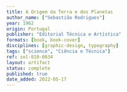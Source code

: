 ```yaml
---
title: A Origem da Terra e dos Planetas
author_name: ["Sebastião Rodrigues"]
year: 1962
origin: Portugal
publisher: "Editorial Técnica e Artística"
formats: [book, book-cover]
disciplines: [graphic-design, typography]
tags: ["science", "Ciência e Técnica"]
ref: sol-010-0034
layout: artifact
status: complete
published: true
date_added: 2022-05-17
---
```

